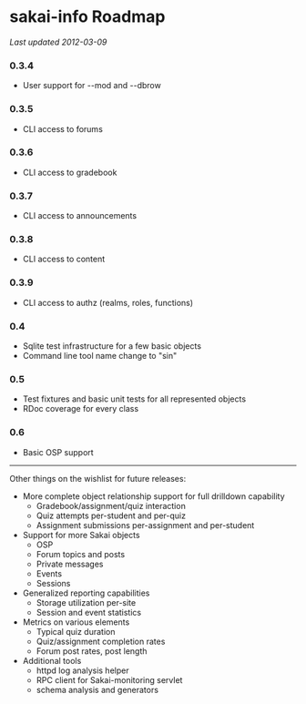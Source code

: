 # sakai-info Roadmap #

*Last updated 2012-03-09*

### 0.3.4 ###

* User support for --mod and --dbrow

### 0.3.5 ###

* CLI access to forums

### 0.3.6 ###

* CLI access to gradebook

### 0.3.7 ###

* CLI access to announcements

### 0.3.8 ###

* CLI access to content

### 0.3.9 ###

* CLI access to authz (realms, roles, functions)

### 0.4 ###

* Sqlite test infrastructure for a few basic objects
* Command line tool name change to "sin"

### 0.5 ###

* Test fixtures and basic unit tests for all represented objects
* RDoc coverage for every class

### 0.6 ###

* Basic OSP support

------

Other things on the wishlist for future releases:

* More complete object relationship support for full drilldown capability
  * Gradebook/assignment/quiz interaction
  * Quiz attempts per-student and per-quiz
  * Assignment submissions per-assignment and per-student
* Support for more Sakai objects
  * OSP
  * Forum topics and posts
  * Private messages
  * Events
  * Sessions
* Generalized reporting capabilities
  * Storage utilization per-site
  * Session and event statistics
* Metrics on various elements
  * Typical quiz duration
  * Quiz/assignment completion rates
  * Forum post rates, post length
* Additional tools
  * httpd log analysis helper
  * RPC client for Sakai-monitoring servlet
  * schema analysis and generators

